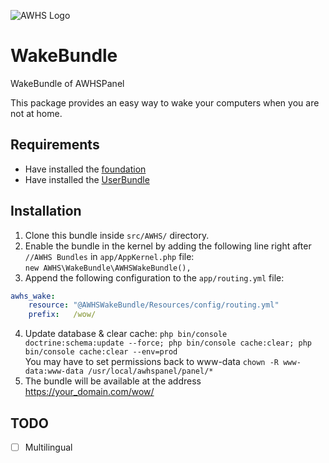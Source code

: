![AWHS Logo](https://nicolasmeloni.ovh/images/awhspanel.png)

# WakeBundle
WakeBundle of AWHSPanel

This package provides an easy way to wake your computers when you are not at home.

## Requirements
* Have installed the [foundation](https://github.com/TheGrimmChester/AWHSPanel/blob/master/README.md)  
* Have installed the [UserBundle](https://github.com/TheGrimmChester/UserBundle/blob/master/README.md)  
    
## Installation
1. Clone this bundle inside `src/AWHS/` directory.
2. Enable the bundle in the kernel by adding the following line right after `//AWHS Bundles` in `app/AppKernel.php` file:  
`new AWHS\WakeBundle\AWHSWakeBundle(),`
3. Append the following configuration to the `app/routing.yml` file:  
```yaml
awhs_wake:
    resource: "@AWHSWakeBundle/Resources/config/routing.yml"
    prefix:   /wow/
```
4. Update database & clear cache: `php bin/console doctrine:schema:update --force; php bin/console cache:clear; php bin/console cache:clear --env=prod`  
You may have to set permissions back to www-data `chown -R www-data:www-data /usr/local/awhspanel/panel/*`
5. The bundle will be available at the address https://your_domain.com/wow/

## TODO
- [ ] Multilingual